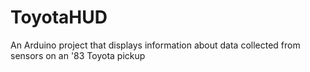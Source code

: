 # ToyotaHUD
An Arduino project that displays information about data collected from sensors on an '83 Toyota pickup
